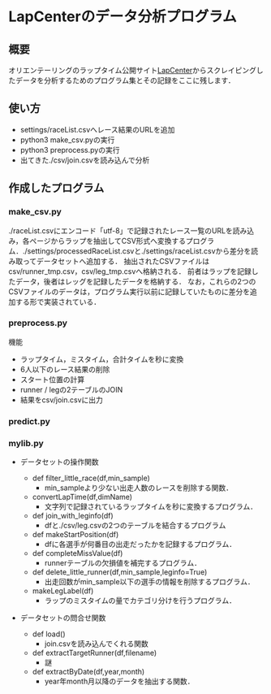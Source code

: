 
# LapCenterのデータ分析プログラム

## 概要

オリエンテーリングのラップタイム公開サイト[LapCenter](https://mulka2.com/lapcenter/)からスクレイピングしたデータを分析するためのプログラム集とその記録をここに残します．

## 使い方

- settings/raceList.csvへレース結果のURLを追加
- python3 make_csv.pyの実行
- python3 preprocess.pyの実行
- 出てきた./csv/join.csvを読み込んで分析

## 作成したプログラム

### make_csv.py

./raceList.csvにエンコード「utf-8」で記録されたレース一覧のURLを読み込み，各ページからラップを抽出してCSV形式へ変換するプログラム．./settings/processedRaceList.csvと./settings/raceList.csvから差分を読み取ってデータセットへ追加する．
抽出されたCSVファイルはcsv/runner_tmp.csv，csv/leg_tmp.csvへ格納される．
前者はラップを記録したデータ，後者はレッグを記録したデータを格納する．
なお，これらの2つのCSVファイルのデータは，プログラム実行以前に記録していたものに差分を追加する形で実装されている．

### preprocess.py

機能
- ラップタイム，ミスタイム，合計タイムを秒に変換
- 6人以下のレース結果の削除
- スタート位置の計算
- runner / legの2テーブルのJOIN
- 結果をcsv/join.csvに出力

### predict.py



### mylib.py

- データセットの操作関数
  - def filter_little_race(df,min_sample)
    - min_sampleより少ない出走人数のレースを削除する関数．
  - convertLapTime(df,dimName)  
    - 文字列で記録されているラップタイムを秒に変換するプログラム．
  - def join_with_leginfo(df)
    - dfと./csv/leg.csvの2つのテーブルを結合するプログラム
  - def makeStartPosition(df)
    - dfに各選手が何番目の出走だったかを記録するプログラム．
  - def completeMissValue(df)
    - runnerテーブルの欠損値を補完するプログラム．
  - def delete_little_runner(df,min_sample,leginfo=True)
    - 出走回数がmin_sample以下の選手の情報を削除するプログラム．
  - makeLegLabel(df)
    - ラップのミスタイムの量でカテゴリ分けを行うプログラム．

- データセットの問合せ関数
  - def load()
    - join.csvを読み込んでくれる関数
  - def extractTargetRunner(df,filename)
    - 謎
  - def extractByDate(df,year,month)
    - year年month月以降のデータを抽出する関数．
